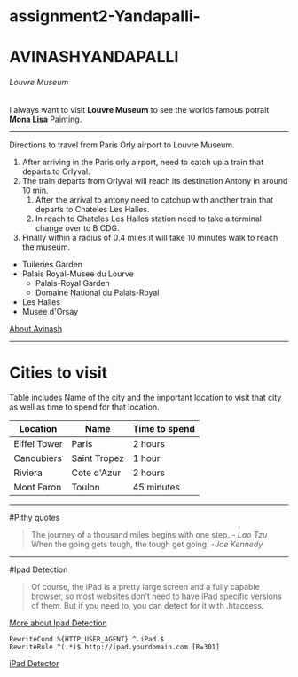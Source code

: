 # assignment2-Yandapalli-
# AVINASHYANDAPALLI
###### Louvre Museum
I always want to visit **Louvre Museum** to see the worlds famous potrait **Mona Lisa** Painting.

---
Directions to travel from Paris Orly airport to Louvre Museum.
1. After arriving in the Paris orly airport, need to catch up a train that departs to Orlyval.
2. The train departs from Orlyval will reach its destination Antony in around 10 min.
    1. After the arrival to antony need to catchup with another train that departs to Chateles Les Halles. 
    2. In reach to Chateles Les Halles station need to take a terminal change over to B CDG.
1. Finally within a radius of 0.4 miles it will take 10 minutes walk to reach the museum.

* Tuileries Garden
* Palais Royal-Musee du Lourve
    * Palais-Royal Garden
    * Domaine National du Palais-Royal
* Les Halles
* Musee d'Orsay

[About Avinash](https://github.com/avinash1769/assignment2-Yandapalli-/blob/main/AboutMe.md)

---
# Cities to visit

Table includes Name of the city and the important location to visit that city as well as time to spend for that location.


|  Location  |   Name     | Time to spend  |
| ---------- | ---------- | -------------- |
|Eiffel Tower|Paris       | 2 hours        |
|Canoubiers  |Saint Tropez| 1 hour         |
|Riviera     |Cote d'Azur | 2 hours        |
|Mont Faron  |Toulon      | 45 minutes     |

---
#Pithy quotes
> The journey of a thousand miles begins with one step. - *Lao Tzu*<br>
> When the going gets tough, the tough get going. -*Joe Kennedy*

---
#Ipad Detection
>Of course, the iPad is a pretty large screen and a fully capable browser, so most websites don’t need to have iPad specific versions of them. But if you need to, you can detect for it with .htaccess.

[More about Ipad Detection](https://davidwalsh.name/detect-ipad)

```
RewriteCond %{HTTP_USER_AGENT} ^.iPad.$
RewriteRule ^(.*)$ http://ipad.yourdomain.com [R=301]
```

[iPad Detector](https://stackoverflow.com/questions/57776001/how-to-detect-ipad-pro-as-ipad-using-javascript)